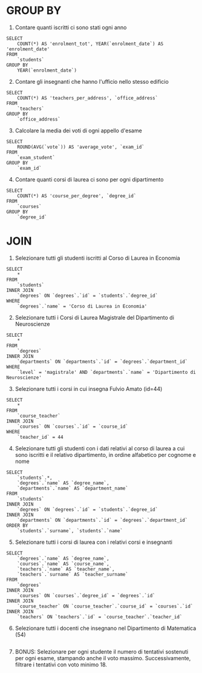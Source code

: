 # GROUP BY

1. Contare quanti iscritti ci sono stati ogni anno
```
SELECT 
	COUNT(*) AS 'enrolment_tot', YEAR(`enrolment_date`) AS 'enrolment_date'
FROM 
	`students`
GROUP BY
	YEAR(`enrolment_date`)
```
2. Contare gli insegnanti che hanno l'ufficio nello stesso edificio
```
SELECT 
	COUNT(*) AS 'teachers_per_address', `office_address`
FROM 
	`teachers`
GROUP BY
	`office_address`
```
3. Calcolare la media dei voti di ogni appello d'esame
```
SELECT 
	ROUND(AVG(`vote`)) AS 'average_vote', `exam_id`
FROM 
	`exam_student`
GROUP BY
	`exam_id`
```
4. Contare quanti corsi di laurea ci sono per ogni dipartimento
```
SELECT 
	COUNT(*) AS 'course_per_degree', `degree_id`
FROM 
	`courses`
GROUP BY
	`degree_id`
```  
# JOIN
1. Selezionare tutti gli studenti iscritti al Corso di Laurea in Economia
```
SELECT
	*
FROM
	`students`
INNER JOIN
	`degrees` ON `degrees`.`id` = `students`.`degree_id`
WHERE
	`degrees`.`name` = 'Corso di Laurea in Economia'
```
2. Selezionare tutti i Corsi di Laurea Magistrale del Dipartimento di Neuroscienze
```
SELECT
	*
FROM
	`degrees`
INNER JOIN
	`departments` ON `departments`.`id` = `degrees`.`department_id`
WHERE
	`level` = 'magistrale' AND `departments`.`name` = 'Dipartimento di Neuroscienze'
```
3. Selezionare tutti i corsi in cui insegna Fulvio Amato (id=44)
```
SELECT 
	*
FROM
	`course_teacher`
INNER JOIN
	`courses` ON `courses`.`id` = `course_id`
WHERE
	`teacher_id` = 44
```
4. Selezionare tutti gli studenti con i dati relativi al corso di laurea a cui sono iscritti e il relativo dipartimento, in ordine alfabetico per cognome e nome
```
SELECT
	`students`.*,
	`degrees`.`name` AS `degree_name`,
	`departments`.`name` AS `department_name`
FROM
	`students`
INNER JOIN
	`degrees` ON `degrees`.`id` = `students`.`degree_id`
INNER JOIN
	`departments` ON `departments`.`id` = `degrees`.`department_id`
ORDER BY 
	`students`.`surname`, `students`.`name`
```
5. Selezionare tutti i corsi di laurea con i relativi corsi e insegnanti
```
SELECT
	`degrees`.`name` AS `degree_name`,
	`courses`.`name` AS `course_name`,
	`teachers`.`name` AS `teacher_name`,
	`teachers`.`surname` AS `teacher_surname`
FROM
	`degrees`
INNER JOIN
	`courses` ON `courses`.`degree_id` = `degrees`.`id`
INNER JOIN
	`course_teacher` ON `course_teacher`.`course_id` = `courses`.`id`
INNER JOIN
	`teachers` ON `teachers`.`id` = `course_teacher`.`teacher_id`
```
6. Selezionare tutti i docenti che insegnano nel Dipartimento di Matematica (54)
```
```
7. BONUS: Selezionare per ogni studente il numero di tentativi sostenuti per ogni esame, stampando anche il voto massimo. Successivamente, filtrare i tentativi con voto minimo 18.
```
```
